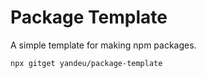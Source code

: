 # Package Template

A simple template for making npm packages.

```bash
npx gitget yandeu/package-template
```
